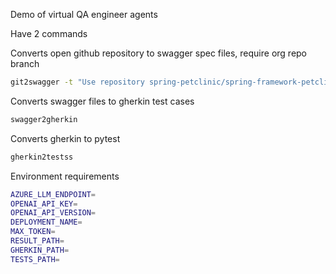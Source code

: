 Demo of virtual QA engineer agents

Have 2 commands

Converts open github repository  to swagger spec files, require org repo branch

```bash
git2swagger -t "Use repository spring-petclinic/spring-framework-petclinic with branch main It is Java Spring application, please create swagger spec. Deployment URL is https://petclinic.example.com"
```

Converts swagger files to gherkin test cases

```bash
swagger2gherkin
```

Converts gherkin to pytest 
```bash
gherkin2testss
```


Environment requirements

```bash
AZURE_LLM_ENDPOINT=
OPENAI_API_KEY=
OPENAI_API_VERSION=
DEPLOYMENT_NAME=
MAX_TOKEN=
RESULT_PATH=
GHERKIN_PATH=
TESTS_PATH=
```